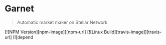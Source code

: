 # Garnet
> Automatic market maker on Stellar Network

[![NPM Version][npm-image]][npm-url]
[![Linux Build][travis-image]][travis-url]
[![depend